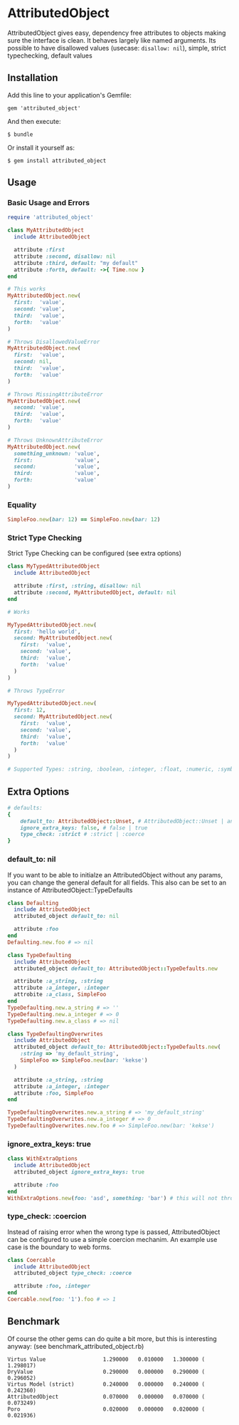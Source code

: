 # AttributedObject

AttributedObject gives easy, dependency free attributes to objects making sure the interface is clean.
It behaves largely like named arguments. Its possible to have disallowed values (usecase: `disallow: nil`), simple, strict typechecking, default values

## Installation

Add this line to your application's Gemfile:

    gem 'attributed_object'

And then execute:

    $ bundle

Or install it yourself as:

    $ gem install attributed_object

## Usage

### Basic Usage and Errors
```ruby
require 'attributed_object'

class MyAttributedObject
  include AttributedObject

  attribute :first
  attribute :second, disallow: nil
  attribute :third, default: "my default"
  attribute :forth, default: ->{ Time.now }
end

# This works
MyAttributedObject.new(
  first:  'value',
  second: 'value',
  third:  'value',
  forth:  'value'
)

# Throws DisallowedValueError
MyAttributedObject.new(
  first:  'value',
  second: nil,
  third:  'value',
  forth:  'value'
)

# Throws MissingAttributeError
MyAttributedObject.new(
  second: 'value',
  third:  'value',
  forth:  'value'
)

# Throws UnknownAttributeError
MyAttributedObject.new(
  something_unknown: 'value',
  first:             'value',
  second:            'value',
  third:             'value',
  forth:             'value'
)
```

### Equality
```ruby
SimpleFoo.new(bar: 12) == SimpleFoo.new(bar: 12)
```

### Strict Type Checking
Strict Type Checking can be configured (see extra options)

```ruby
class MyTypedAttributedObject
  include AttributedObject

  attribute :first, :string, disallow: nil
  attribute :second, MyAttributedObject, default: nil 
end

# Works

MyTypedAttributedObject.new(
  first: 'hello world',
  second: MyAttributedObject.new(
    first:  'value',
    second: 'value',
    third:  'value',
    forth:  'value'
  )
)

# Throws TypeError

MyTypedAttributedObject.new(
  first: 12,
  second: MyAttributedObject.new(
    first:  'value',
    second: 'value',
    third:  'value',
    forth:  'value'
  )
)

# Supported Types: :string, :boolean, :integer, :float, :numeric, :symbol, :array, :hash and Classes 
```

## Extra Options

```ruby
# defaults:
{
    default_to: AttributedObject::Unset, # AttributedObject::Unset | any value | AttributedObject::TypeDefaults
    ignore_extra_keys: false, # false | true
    type_check: :strict # :strict | :coerce
}
```

### default_to: nil
If you want to be able to initialze an AttributedObject without any params, you can change the general default for all fields.
This also can be set to an instance of AttributedObject::TypeDefaults
```ruby
class Defaulting
  include AttributedObject
  attributed_object default_to: nil

  attribute :foo 
end
Defaulting.new.foo # => nil

class TypeDefaulting
  include AttributedObject
  attributed_object default_to: AttributedObject::TypeDefaults.new

  attribute :a_string, :string
  attribute :a_integer, :integer
  attrobite :a_class, SimpleFoo
end
TypeDefaulting.new.a_string # => ''
TypeDefaulting.new.a_integer # => 0
TypeDefaulting.new.a_class # => nil

class TypeDefaultingOverwrites
  include AttributedObject
  attributed_object default_to: AttributedObject::TypeDefaults.new(
    :string => 'my_default_string',
    SimpleFoo => SimpleFoo.new(bar: 'kekse')
  )

  attribute :a_string, :string
  attribute :a_integer, :integer
  attribute :foo, SimpleFoo
end

TypeDefaultingOverwrites.new.a_string # => 'my_default_string'
TypeDefaultingOverwrites.new.a_integer # => 0
TypeDefaultingOverwrites.new.foo # => SimpleFoo.new(bar: 'kekse')
```

### ignore_extra_keys: true
```ruby
class WithExtraOptions
  include AttributedObject
  attributed_object ignore_extra_keys: true

  attribute :foo 
end
WithExtraOptions.new(foo: 'asd', something: 'bar') # this will not throw an error
```

### type_check: :coercion
Instead of raising error when the wrong type is passed, AttributedObject can be configured to use a simple coercion mechanim.
An example use case is the boundary to web forms.
```ruby
class Coercable
  include AttributedObject
  attributed_object type_check: :coerce

  attribute :foo, :integer
end
Coercable.new(foo: '1').foo # => 1
```

## Benchmark

Of course the other gems can do quite a bit more, but this is interesting anyway:
(see benchmark_attributed_object.rb)

```
Virtus Value                  1.290000   0.010000   1.300000 (  1.298017)
DryValue                      0.290000   0.000000   0.290000 (  0.296052)
Virtus Model (strict)         0.240000   0.000000   0.240000 (  0.242360)
AttributedObject              0.070000   0.000000   0.070000 (  0.073249)
Poro                          0.020000   0.000000   0.020000 (  0.021936)
```
